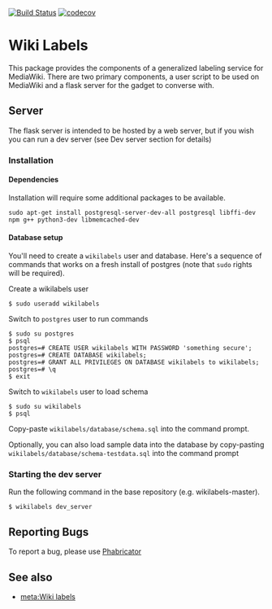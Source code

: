 [![Build Status](https://travis-ci.org/wiki-ai/wikilabels.svg?branch=master)](https://travis-ci.org/wiki-ai/wikilabels)
[![codecov](https://codecov.io/gh/wiki-ai/wikilabels/branch/master/graph/badge.svg)](https://codecov.io/gh/wiki-ai/wikilabels)

# Wiki Labels
This package provides the components of a generalized labeling service for
MediaWiki.  There are two primary components, a user script to be used on
MediaWiki and a flask server for the gadget to converse with.  


## Server
The flask server is intended to be hosted by a web server, but if you wish you can run a dev server (see Dev server section for details)

### Installation


#### Dependencies
Installation will require some additional packages to be available.

  `sudo apt-get install postgresql-server-dev-all postgresql libffi-dev npm g++ python3-dev libmemcached-dev`

#### Database setup
You'll need to create a `wikilabels` user and database. Here's a sequence of
commands that works on a fresh install of postgres (note that `sudo` rights
will be required).

Create a wikilabels user

    $ sudo useradd wikilabels

Switch to `postgres` user to run commands

    $ sudo su postgres
    $ psql
    postgres=# CREATE USER wikilabels WITH PASSWORD 'something secure';
    postgres=# CREATE DATABASE wikilabels;
    postgres=# GRANT ALL PRIVILEGES ON DATABASE wikilabels to wikilabels;
    postgres=# \q
    $ exit

Switch to `wikilabels` user to load schema

    $ sudo su wikilabels
    $ psql

Copy-paste `wikilabels/database/schema.sql` into the command prompt.

Optionally, you can also load sample data into the database by copy-pasting `wikilabels/database/schema-testdata.sql` into the command prompt

### Starting the dev server
Run the following command in the base repository (e.g. wikilabels-master).

    $ wikilabels dev_server
## Reporting Bugs
To report a bug, please use [Phabricator](https://phabricator.wikimedia.org/maniphest/task/edit/form/1/?projects=Wikilabels)
## See also
* [meta:Wiki labels](https://meta.wikimedia.org/wiki/Wiki_labels)
